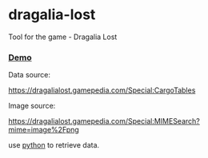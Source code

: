 # dragalia-lost
Tool for the game - Dragalia Lost

### [Demo](https://junlico.github.io/dragalia-lost/)


Data source:

https://dragalialost.gamepedia.com/Special:CargoTables


Image source:

https://dragalialost.gamepedia.com/Special:MIMESearch?mime=image%2Fpng



use [python](https://github.com/junlico/dragalia-lost/blob/master/src/update_data.py) to retrieve data.
